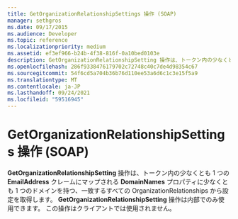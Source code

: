 ```yaml
---
title: GetOrganizationRelationshipSettings 操作 (SOAP)
manager: sethgros
ms.date: 09/17/2015
ms.audience: Developer
ms.topic: reference
ms.localizationpriority: medium
ms.assetid: ef3ef966-b24b-4f38-816f-0a10bed0103e
description: GetOrganizationRelationshipSetting 操作は、トークン内の少なくとも 1 つの EmailAddress クレームにマップされる DomainNames プロパティに少なくとも 1 つのドメインを持つ、一致するすべての OrganizationRelationships から設定を取得します。 GetOrganizationRelationshipSetting 操作は内部でのみ使用できます。 この操作はクライアントでは使用されません。
ms.openlocfilehash: 286f9338476179702c72748c40c7de4d98354c67
ms.sourcegitcommit: 54f6cd5a704b36b76d110ee53a6d6c1c3e15f5a9
ms.translationtype: MT
ms.contentlocale: ja-JP
ms.lasthandoff: 09/24/2021
ms.locfileid: "59516945"
---
```

# <a name="getorganizationrelationshipsettings-operation-soap"></a>GetOrganizationRelationshipSettings 操作 (SOAP)

**GetOrganizationRelationshipSetting** 操作は、トークン内の少なくとも 1 つの **EmailAddress** クレームにマップされる **DomainNames** プロパティに少なくとも 1 つのドメインを持つ、一致するすべての OrganizationRelationships から設定を取得します。 **GetOrganizationRelationshipSetting** 操作は内部でのみ使用できます。 この操作はクライアントでは使用されません。 
  

